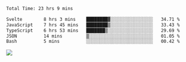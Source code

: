  <!--START_SECTION:waka-->

```txt
Total Time: 23 hrs 9 mins

Svelte        8 hrs 3 mins    ████████▓░░░░░░░░░░░░░░░░   34.71 %
JavaScript    7 hrs 45 mins   ████████▒░░░░░░░░░░░░░░░░   33.43 %
TypeScript    6 hrs 53 mins   ███████▒░░░░░░░░░░░░░░░░░   29.69 %
JSON          14 mins         ▒░░░░░░░░░░░░░░░░░░░░░░░░   01.05 %
Bash          5 mins          ░░░░░░░░░░░░░░░░░░░░░░░░░   00.42 %
```

<!--END_SECTION:waka-->


![](https://komarev.com/ghpvc/?username=Abhishek9503)
